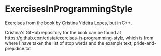 # ExercisesInProgrammingStyle

Exercises from the book by Cristina Videira Lopes, but in C++.

Cristina's GitHub repository for the book can be found at https://github.com/crista/exercises-in-programming-style, which is from where I have taken the list of stop words and the example text, pride-and-prejudice.txt
